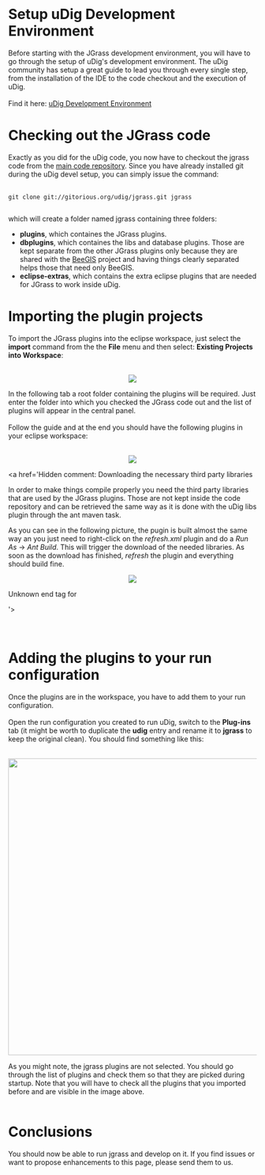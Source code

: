 

<br><br><br>

<h1>Setup uDig Development Environment</h1>

Before starting with the JGrass development environment, you will have to go through the setup of uDig's development environment. The uDig community has setup a great guide to lead you through every single step, from the installation of the IDE to the code checkout and the execution of uDig.<br>
<br>
Find it here: <a href='http://udig.refractions.net/confluence/display/ADMIN/02+Development+Environment'>uDig Development Environment</a>

<h1>Checking out the JGrass code</h1>

Exactly as you did for the uDig code, you now have to checkout the jgrass code from the <a href='http://gitorious.org/udig/jgrass'>main code repository</a>. Since you have already installed git during the uDig devel setup, you can simply issue the command:<br>
<br>
<pre><code>git clone git://gitorious.org/udig/jgrass.git jgrass<br>
</code></pre>

which will create a folder named jgrass containing three folders:<br>
<ul><li><b>plugins</b>, which containes the JGrass plugins.<br>
</li><li><b>dbplugins</b>, which containes the libs and database plugins. Those are kept separate from the other JGrass plugins only because they are shared with the <a href='http://code.google.com/p/beegis/'>BeeGIS</a> project and having things clearly separated helps those that need only BeeGIS.<br>
</li><li><b>eclipse-extras</b>, which contains the extra eclipse plugins that are needed for JGrass to work inside uDig.</li></ul>


<h1>Importing the plugin projects</h1>

To import the JGrass plugins into the eclipse workspace, just select the <b>import</b> command from the the <b>File</b> menu and then select: <b>Existing Projects into Workspace</b>:<br>
<br>
<p align='center'><img src='http://wiki.jgrass.googlecode.com/hg/images/build_jgrass/build_01.png' /></p>

In the following tab a root folder containing the plugins will be required. Just enter the folder into which you checked the JGrass code out and the list of plugins will appear in the central panel.<br>
<br>
Follow the guide and at the end you should have the following plugins in your eclipse workspace:<br>
<br>
<p align='center'><img src='http://wiki.jgrass.googlecode.com/hg/images/build_jgrass/build_02.png' /></p>

<a href='Hidden comment: 
Downloading the necessary third party libraries

In order to make things compile properly you need the third party libraries that are used by the JGrass plugins. Those are not kept inside the code repository and can be retrieved the same way as it is done with the uDig libs plugin through the ant maven task.

As you can see in the following picture, the pugin is built almost the same way an you just need to right-click on the *refresh.xml* plugin and do a *Run As* -> *Ant Build*.
This will trigger the download of the needed libraries. As soon as the download has finished, *refresh* the plugin and everything should build fine.

<p align="center"><img src="http://wiki.jgrass.googlecode.com/hg/images/build_jgrass/build_04.png" />

Unknown end tag for </p>


'></a><br>
<br>
<br>
<h1>Adding the plugins to your run configuration</h1>

Once the plugins are in the workspace, you have to add them to your run configuration.<br>
<br>
Open the run configuration you created to run uDig, switch to the <b>Plug-ins</b> tab (it might be worth to duplicate the <b>udig</b> entry and rename it to <b>jgrass</b> to keep the original clean). You should find something like this:<br>
<br>
<p align='center'><img src='http://wiki.jgrass.googlecode.com/hg/images/build_jgrass/build_03.png' width='600px' /></p>

As you might note, the jgrass plugins are not selected. You should go through the list of plugins and check them so that they are picked during startup. Note that you will have to check all the plugins that you imported before and are visible in the image above.<br>
<br>
<h1>Conclusions</h1>

You should now be able to run jgrass and develop on it. If you find issues or want to propose enhancements to this page, please send them to us.